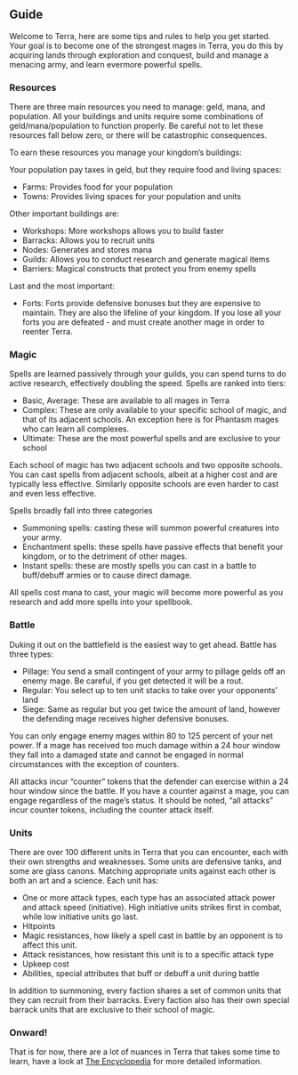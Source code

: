 ## Guide
Welcome to Terra, here are some tips and rules to help you get started. Your goal is to become one of the strongest mages in Terra, you do this by acquiring lands through exploration and conquest, build and manage a menacing army, and learn evermore powerful spells.

### Resources
There are three main resources you need to manage: geld, mana, and population. All your buildings and units require some combinations of geld/mana/population to function properly. Be careful not to let these resources fall below zero, or there will be catastrophic consequences.

To earn these resources you manage your kingdom’s buildings:

Your population pay taxes in geld, but they require food and living spaces:
- Farms: Provides food for your population
- Towns: Provides living spaces for your population and units

Other important buildings are:
- Workshops: More workshops allows you to build faster
- Barracks: Allows you to recruit units
- Nodes: Generates and stores mana
- Guilds: Allows you to conduct research and generate magical items
- Barriers: Magical constructs that protect you from enemy spells

Last and the most important:
- Forts: Forts provide defensive bonuses but they are expensive to maintain. They are also the lifeline of your kingdom. If you lose all your forts you are defeated - and must create another mage in order to reenter Terra.

### Magic
Spells are learned passively through your guilds, you can spend turns to do active research, effectively doubling the speed. Spells are ranked into tiers:
- Basic, Average: These are available to all mages in Terra
- Complex: These are only available to your specific school of magic, and that of its adjacent schools. An exception here is for Phantasm mages who can learn all complexes.
- Ultimate: These are the most powerful spells and are exclusive to your school

Each school of magic has two adjacent schools and two opposite schools. You can cast spells from adjacent schools, albeit at a higher cost and are typically less effective. Similarly opposite schools are even harder to cast and even less effective.

Spells broadly fall into three categories
- Summoning spells: casting these will summon powerful creatures into your army.
- Enchantment spells: these spells have passive effects that benefit your kingdom, or to the detriment of other mages.
- Instant spells: these are mostly spells you can cast in a battle to buff/debuff armies or to cause direct damage.

All spells cost mana to cast, your magic will become more powerful as you research and add more spells into your spellbook.


### Battle
Duking it out on the battlefield is the easiest way to get ahead. Battle has three types:
- Pillage: You send a small contingent of your army to pillage gelds off an enemy mage. Be careful, if you get detected it will be a rout.
- Regular: You select up to ten unit stacks to take over your opponents’ land
- Siege: Same as regular but you get twice the amount of land, however the defending mage receives higher defensive bonuses.


You can only engage enemy mages within 80 to 125 percent of your net power. If a mage has received too much damage within a 24 hour window they fall into a damaged state and cannot be engaged in normal circumstances with the exception of counters.

All attacks incur “counter” tokens that the defender can exercise within a 24 hour window since the battle. If you have a counter against a mage, you can engage regardless of the mage’s status. It should be noted, “all attacks” incur counter tokens, including the counter attack itself.



### Units
There are over 100 different units in Terra that you can encounter, each with their own strengths and weaknesses. Some units are defensive tanks, and some are glass canons. Matching appropriate units against each other is both an art and a science. Each unit has:
- One or more attack types, each type has an associated attack power and attack speed (initiative). High initiative units strikes first in combat, while low initiative units go last.
- Hitpoints
- Magic resistances, how likely a spell cast in battle by an opponent is to affect this unit.
- Attack resistances, how resistant this unit is to a specific attack type
- Upkeep cost
- Abilities, special attributes that buff or debuff a unit during battle

In addition to summoning, every faction shares a set of common units that they can recruit from their barracks. Every faction also has their own special barrack units that are exclusive to their school of magic.


### Onward!
That is for now, there are a lot of nuances in Terra that takes some time to learn, have a look at [The Encyclopedia](/encyclopedia) for more detailed information.
